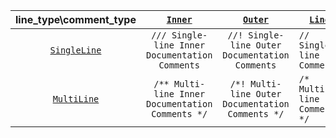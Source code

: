 |           line_type\comment_type            |          [`Inner`](CommentType::Inner)           |          [`Outer`](CommentType::Outer)           | [`Line`](CommentType::Line) |
|:-------------------------------------------:|:------------------------------------------------:|:------------------------------------------------:|-----------------------------|
| [`SingleLine`](CommentLineType::SingleLine) |  `/// Single-line Inner Documentation Comments`  |  `//! Single-line Outer Documentation Comments`  | `// Single-line Comments`   |
|  [`MultiLine`](CommentLineType::MultiLine)  | `/** Multi-line Inner Documentation Comments */` | `/*! Multi-line Outer Documentation Comments */` | `/* Multi-line Comments */` |
